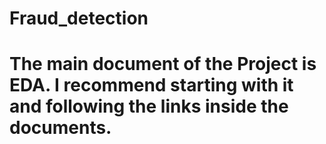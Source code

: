 # Fraud_detection

# The main document of the Project is EDA. I recommend starting with it and following the links inside the documents.
